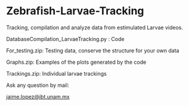 # Zebrafish-Larvae-Tracking
Tracking, compilation and analyze data from estimulated Larvae videos.

DatabaseCompilation_LarvaeTracking.py : Code

For_testing.zip: Testing data, conserve the structure for your own data

Graphs.zip: Examples of the plots generated by the code

Trackings.zip: Individual larvae trackings

Ask any question by mail: 

jaime.lopez@ibt.unam.mx
